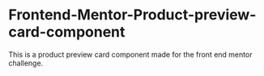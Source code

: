 # Frontend-Mentor-Product-preview-card-component
This is a product preview card component made for the front end mentor challenge.
